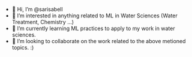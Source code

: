 - 👋 Hi, I’m @sarisabell
- 👀 I’m interested in anything related to ML in Water Sciences (Water Treatment, Chemistry ...)
- 🌱 I’m currently learning ML practices to apply to my work in water sciences.
- 💞️ I’m looking to collaborate on the work related to the above metioned topics. :) 

<!---
sarisabell/sarisabell is a ✨ special ✨ repository because its `README.md` (this file) appears on your GitHub profile.
You can click the Preview link to take a look at your changes.
--->
